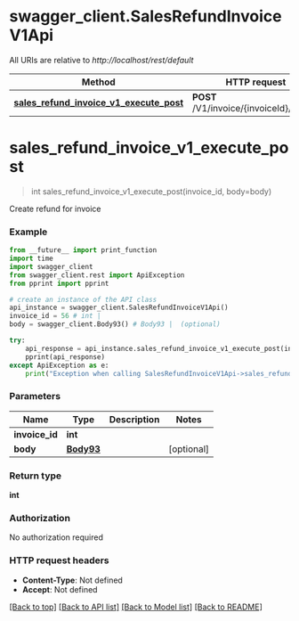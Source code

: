 # swagger_client.SalesRefundInvoiceV1Api

All URIs are relative to *http://localhost/rest/default*

Method | HTTP request | Description
------------- | ------------- | -------------
[**sales_refund_invoice_v1_execute_post**](SalesRefundInvoiceV1Api.md#sales_refund_invoice_v1_execute_post) | **POST** /V1/invoice/{invoiceId}/refund | 


# **sales_refund_invoice_v1_execute_post**
> int sales_refund_invoice_v1_execute_post(invoice_id, body=body)



Create refund for invoice

### Example 
```python
from __future__ import print_function
import time
import swagger_client
from swagger_client.rest import ApiException
from pprint import pprint

# create an instance of the API class
api_instance = swagger_client.SalesRefundInvoiceV1Api()
invoice_id = 56 # int | 
body = swagger_client.Body93() # Body93 |  (optional)

try: 
    api_response = api_instance.sales_refund_invoice_v1_execute_post(invoice_id, body=body)
    pprint(api_response)
except ApiException as e:
    print("Exception when calling SalesRefundInvoiceV1Api->sales_refund_invoice_v1_execute_post: %s\n" % e)
```

### Parameters

Name | Type | Description  | Notes
------------- | ------------- | ------------- | -------------
 **invoice_id** | **int**|  | 
 **body** | [**Body93**](Body93.md)|  | [optional] 

### Return type

**int**

### Authorization

No authorization required

### HTTP request headers

 - **Content-Type**: Not defined
 - **Accept**: Not defined

[[Back to top]](#) [[Back to API list]](../README.md#documentation-for-api-endpoints) [[Back to Model list]](../README.md#documentation-for-models) [[Back to README]](../README.md)

